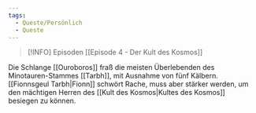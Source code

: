 ```yaml
---
tags:
  - Queste/Persönlich
  - Queste
---
```

> [!INFO] Episoden
> [[Episode 4 - Der Kult des Kosmos]]

Die Schlange [[Ouroboros]] fraß die meisten Überlebenden des Minotauren-Stammes [[Tarbh]], mit Ausnahme von fünf Kälbern. [[Fionnsgeul Tarbh|Fionn]] schwört Rache, muss aber stärker werden, um den mächtigen Herren des [[Kult des Kosmos|Kultes des Kosmos]] besiegen zu können.